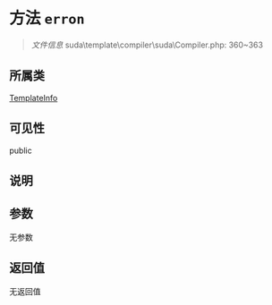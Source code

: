 # 方法 `erron`

> *文件信息* suda\template\compiler\suda\Compiler.php: 360~363

## 所属类 

[TemplateInfo](../TemplateInfo.md)

## 可见性

public

## 说明



## 参数


无参数


## 返回值

无返回值
